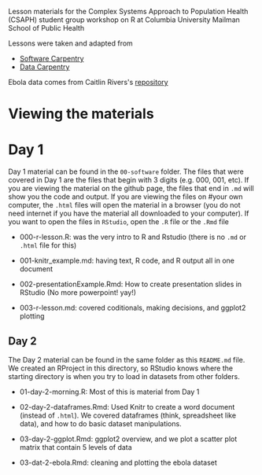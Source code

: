 Lesson materials for the Complex Systems Approach to Population Health (CSAPH)
student group workshop on R at Columbia University Mailman School of Public Health

Lessons were taken and adapted from

- [Software Carpentry](http://software-carpentry.org/v5/novice/r/index.html)
- [Data Carpentry](https://github.com/datacarpentry/datacarpentry/tree/master/lessons/R)

Ebola data comes from Caitlin Rivers's [repository](https://github.com/cmrivers/ebola)

# Viewing the materials 

# Day 1 

Day 1 material can be found in the `00-software` folder.  The files
that were covered in Day 1 are the files that begin with 3 digits
(e.g. 000, 001, etc).  If you are viewing the material on the github
page, the files that end in `.md` will show you the code and output.
If you are viewing the files on #your own computer, the `.html` files
will open the material in a browser (you do not need internet if you
have the material all downloaded to your computer).  If you want to
open the files in `RStudio`, open the `.R` file or the `.Rmd` file


- 000-r-lesson.R: was the very intro to R and Rstudio (there is no
  `.md` or `.html` file for this)

- 001-knitr_example.md: having text, R code, and R output all in one
  document

- 002-presentationExample.Rmd: How to create presentation slides in
  RStudio (No more powerpoint! yay!)

- 003-r-lesson.md: covered coditionals, making decisions, and ggplot2
  plotting

## Day 2

The Day 2 material can be found in the same folder as this `README.md`
file.  We created an RProject in this directory, so RStudio knows
where the starting directory is when you try to load in datasets from
other folders.

- 01-day-2-morning.R: Most of this is material from Day 1

- 02-day-2-dataframes.Rmd: Used Knitr to create a word document (instead of
  `.html`).  We covered dataframes (think, spreadsheet like data), and
  how to do basic dataset manipulations.

- 03-day-2-ggplot.Rmd: ggplot2 overview, and we plot a scatter plot matrix
  that contain 5 levels of data

- 03-dat-2-ebola.Rmd: cleaning and plotting the ebola dataset